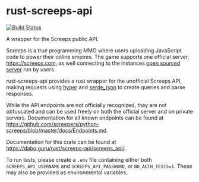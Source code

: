 rust-screeps-api
================
[![Build Status](https://travis-ci.org/daboross/rust-screeps-api.svg?branch=master)](https://travis-ci.org/daboross/rust-screeps-api)

A wrapper for the Screeps public API.

Screeps is a true programming MMO where users uploading JavaScript code to power their online empires. The game supports one official
server, https://screeps.com, as well connecting to the instances [open sourced server](https://github.com/screeps/screeps/) run by users.

rust-screeps-api provides a rust wrapper for the unofficial Screeps API, making requests using [hyper](https://github.com/hyperium/hyper)
and [serde_json](https://github.com/serde-rs/json) to create queries and parse responses.

While the API endpoints are not officially recognized, they are not obfuscated and can be used freely on both the official server and on private servers.
Documentation for all known endpoints can be found at https://github.com/screepers/python-screeps/blob/master/docs/Endpoints.md.

Documentation for this crate can be found at https://dabo.guru/rust/screeps-api/screeps_api/.

To run tests, please create a `.env` file containing either both `SCREEPS_API_USERNAME` and `SCREEPS_API_PASSWORD`, or `NO_AUTH_TESTS=1`. These may also be provided as environmental variables.
